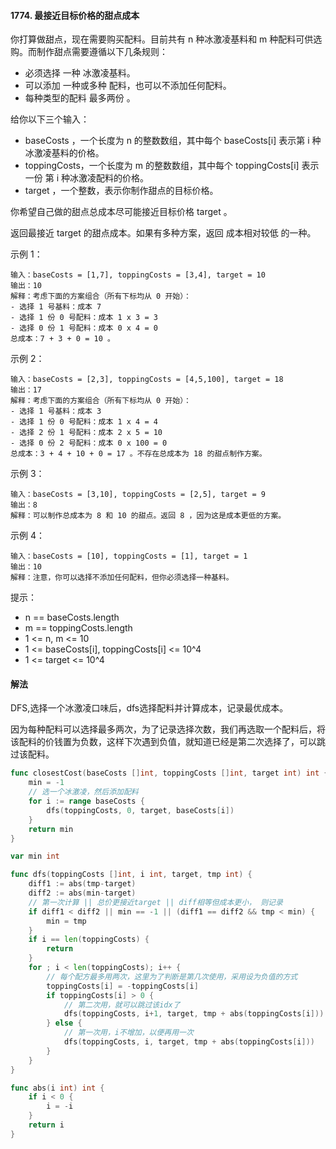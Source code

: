 #### 1774. 最接近目标价格的甜点成本
你打算做甜点，现在需要购买配料。目前共有 n 种冰激凌基料和 m 种配料可供选购。而制作甜点需要遵循以下几条规则：

- 必须选择 一种 冰激凌基料。
- 可以添加 一种或多种 配料，也可以不添加任何配料。
- 每种类型的配料 最多两份 。

给你以下三个输入：

- baseCosts ，一个长度为 n 的整数数组，其中每个 baseCosts[i] 表示第 i 种冰激凌基料的价格。
- toppingCosts，一个长度为 m 的整数数组，其中每个 toppingCosts[i] 表示 一份 第 i 种冰激凌配料的价格。
- target ，一个整数，表示你制作甜点的目标价格。

你希望自己做的甜点总成本尽可能接近目标价格 target 。

返回最接近 target 的甜点成本。如果有多种方案，返回 成本相对较低 的一种。

示例 1：
```
输入：baseCosts = [1,7], toppingCosts = [3,4], target = 10
输出：10
解释：考虑下面的方案组合（所有下标均从 0 开始）：
- 选择 1 号基料：成本 7
- 选择 1 份 0 号配料：成本 1 x 3 = 3
- 选择 0 份 1 号配料：成本 0 x 4 = 0
总成本：7 + 3 + 0 = 10 。
```
示例 2：
```
输入：baseCosts = [2,3], toppingCosts = [4,5,100], target = 18
输出：17
解释：考虑下面的方案组合（所有下标均从 0 开始）：
- 选择 1 号基料：成本 3
- 选择 1 份 0 号配料：成本 1 x 4 = 4
- 选择 2 份 1 号配料：成本 2 x 5 = 10
- 选择 0 份 2 号配料：成本 0 x 100 = 0
总成本：3 + 4 + 10 + 0 = 17 。不存在总成本为 18 的甜点制作方案。
```
示例 3：
```
输入：baseCosts = [3,10], toppingCosts = [2,5], target = 9
输出：8
解释：可以制作总成本为 8 和 10 的甜点。返回 8 ，因为这是成本更低的方案。
```
示例 4：
```
输入：baseCosts = [10], toppingCosts = [1], target = 1
输出：10
解释：注意，你可以选择不添加任何配料，但你必须选择一种基料。
```

提示：
- n == baseCosts.length
- m == toppingCosts.length
- 1 <= n, m <= 10
- 1 <= baseCosts[i], toppingCosts[i] <= 10^4
- 1 <= target <= 10^4

#### 解法
DFS,选择一个冰激凌口味后，dfs选择配料并计算成本，记录最优成本。

因为每种配料可以选择最多两次，为了记录选择次数，我们再选取一个配料后，将该配料的价钱置为负数，这样下次遇到负值，就知道已经是第二次选择了，可以跳过该配料。
```go
func closestCost(baseCosts []int, toppingCosts []int, target int) int {
    min = -1
    // 选一个冰激凌，然后添加配料
    for i := range baseCosts {
        dfs(toppingCosts, 0, target, baseCosts[i])
    }
    return min
}

var min int

func dfs(toppingCosts []int, i int, target, tmp int) {
    diff1 := abs(tmp-target) 
    diff2 := abs(min-target)
    // 第一次计算 || 总价更接近target || diff相等但成本更小， 则记录
    if diff1 < diff2 || min == -1 || (diff1 == diff2 && tmp < min) {
        min = tmp
    } 
    if i == len(toppingCosts) {
        return
    }
    for ; i < len(toppingCosts); i++ {
        // 每个配方最多用两次，这里为了判断是第几次使用，采用设为负值的方式
        toppingCosts[i] = -toppingCosts[i]
        if toppingCosts[i] > 0 {
            // 第二次用，就可以跳过该idx了
            dfs(toppingCosts, i+1, target, tmp + abs(toppingCosts[i]))
        } else {
            // 第一次用，i不增加，以便再用一次
            dfs(toppingCosts, i, target, tmp + abs(toppingCosts[i]))
        }
    }
}

func abs(i int) int {
    if i < 0 {
        i = -i
    }
    return i
}
```